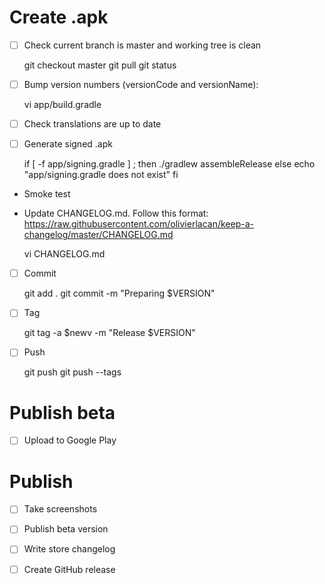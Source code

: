 # Create .apk

- [ ] Check current branch is master and working tree is clean

    git checkout master
    git pull
    git status

- [ ] Bump version numbers (versionCode and versionName):

    vi app/build.gradle

- [ ] Check translations are up to date

- [ ] Generate signed .apk

    if [ -f app/signing.gradle ] ; then
        ./gradlew assembleRelease
    else
        echo "app/signing.gradle does not exist"
    fi

- Smoke test

- Update CHANGELOG.md. Follow this format: <https://raw.githubusercontent.com/olivierlacan/keep-a-changelog/master/CHANGELOG.md>

    vi CHANGELOG.md

- [ ] Commit

    git add .
    git commit -m "Preparing $VERSION"

- [ ] Tag

    git tag -a $newv -m "Release $VERSION"

- [ ] Push

    git push
    git push --tags

# Publish beta

- [ ] Upload to Google Play

# Publish

- [ ] Take screenshots

- [ ] Publish beta version

- [ ] Write store changelog

- [ ] Create GitHub release
